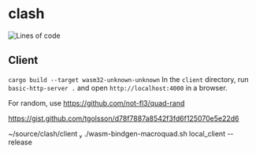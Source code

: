 # clash

![Lines of code](https://img.shields.io/tokei/lines/github/boardgamers/clash)

## Client

`cargo build --target wasm32-unknown-unknown`
In the `client` directory, run `basic-http-server .` and open `http://localhost:4000` in a browser.

For random, use https://github.com/not-fl3/quad-rand

https://gist.github.com/tgolsson/d78f7887a8542f3fd6f125070e5e22d6

~/source/clash/client  ./wasm-bindgen-macroquad.sh local_client --release
  
